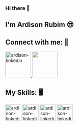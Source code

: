 ### Hi there 👋

## I'm Ardison Rubim :sunglasses:

## Connect with me: :iphone:

<a href="https://www.linkedin.com/in/ardison-rubim-b2925b12a/">
    <img alt="ardison-linkedin" width="80" height="80" style="max-width: 100%;" src="https://cdn.jsdelivr.net/gh/devicons/devicon/icons/linkedin/linkedin-original.svg"> 
</a>

<a href="https://api.whatsapp.com/send?phone=5598989114760&text=Ol%C3%A1,%20acessei%20seu%20WhatsLink%20atrav%C3%A9s%20do%20GitHub">
    <img  width="80" height="80" style="max-width: 100%;" src="https://img.icons8.com/color/48/000000/nokia-3310.png"/>
</a>

## My Skills: :desktop_computer:

<img alt="ardison-linkedin" width="50" height="50" style="max-width: 100%;" src="https://cdn.jsdelivr.net/gh/devicons/devicon/icons/css3/css3-original.svg"></img>
<img alt="ardison-linkedin" width="50" height="50" style="max-width: 100%;" src="https://cdn.jsdelivr.net/gh/devicons/devicon/icons/html5/html5-original.svg"> </img>
<img alt="ardison-linkedin" width="50" height="50" style="max-width: 100%;" src="https://cdn.jsdelivr.net/gh/devicons/devicon/icons/bootstrap/bootstrap-plain.svg"> </img>
<img alt="ardison-linkedin" width="50" height="50" style="max-width: 100%;" src="https://cdn.jsdelivr.net/gh/devicons/devicon/icons/javascript/javascript-original.svg"></img>

<!--
**ArdisonRubim/ArdisonRubim** is a ✨ _special_ ✨ repository because its `README.md` (this file) appears on your GitHub profile.

Here are some ideas to get you started:

- 🔭 I’m currently working on ...
- 🌱 I’m currently learning ...
- 👯 I’m looking to collaborate on ...
- 🤔 I’m looking for help with ...
- 💬 Ask me about ...
- 📫 How to reach me: ...
- 😄 Pronouns: ...
- ⚡ Fun fact: ...
-->
